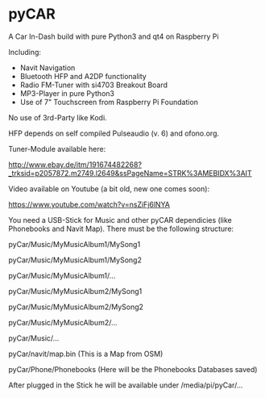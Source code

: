 # pyCAR
A Car In-Dash build with pure Python3 and qt4 on Raspberry Pi

Including:

- Navit Navigation
- Bluetooth HFP and A2DP functionality
- Radio FM-Tuner with si4703 Breakout Board
- MP3-Player in pure Python3
- Use of 7" Touchscreen from Raspberry Pi Foundation

No use of 3rd-Party like Kodi.

HFP depends on self compiled Pulseaudio (v. 6) and ofono.org.

Tuner-Module available here:

http://www.ebay.de/itm/191674482268?_trksid=p2057872.m2749.l2649&ssPageName=STRK%3AMEBIDX%3AIT

Video available on Youtube (a bit old, new one comes soon):

https://www.youtube.com/watch?v=nsZiFj6lNYA

You need a USB-Stick for Music and other pyCAR dependicies (like Phonebooks and Navit Map). There must be the following structure:

pyCar/Music/MyMusicAlbum1/MySong1

pyCar/Music/MyMusicAlbum1/MySong2

pyCar/Music/MyMusicAlbum1/...

pyCar/Music/MyMusicAlbum2/MySong1

pyCar/Music/MyMusicAlbum2/MySong2

pyCar/Music/MyMusicAlbum2/...

pyCar/Music/...

pyCar/navit/map.bin (This is a Map from OSM)

pyCar/Phone/Phonebooks (Here will be the Phonebooks Databases saved)
        
After plugged in the Stick he will be available under /media/pi/pyCar/...

